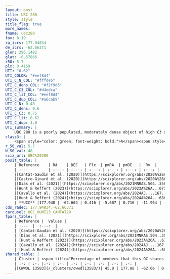 ```yaml
---
layout: post
title: UBC 280
style: style
title_flag: true
more_names: 
fname: ubc280
fov: 0.19
ra_icrs: 177.94834
de_icrs: -62.66371
glon: 296.1482
glat: -0.57866
r50: 5.7
plx: 0.4159
UTI: "0.62"
UTI_COLOR: "#eef8d4"
UTI_C_N_COL: "#fffde5"
UTI_C_dens_COL: "#f2f9d6"
UTI_C_C3_COL: "#d4edca"
UTI_C_lit_COL: "#eef8d4"
UTI_C_dup_COL: "#a6cab9"
UTI_C_N: 0.48
UTI_C_dens: 0.6
UTI_C_C3: 0.75
UTI_C_lit: 0.62
UTI_C_dup: 1.0
UTI_summary: |
    UBC 280 is a poorly populated, moderately dense object of high C3 quality. It is moderately studied in the literature. This object shares a moderate percentage of members with a later reported entry.
class3: |
    <span style="color: green; font-weight: bold;">A</span><span style="color: #FFC300; font-weight: bold;">B</span>
r_50_val: 5.7
N_50_val: 48
scix_url: UBC%20280
posit_table: |
    | Reference    | RA    | DEC   | Plx  | pmRA  | pmDE   |  Rv  |
    | :---         | :---: | :---: | :---: | :---: | :---: | :---: |
    |[Cantat-Gaudin et al. (2020)](https://scixplorer.org/abs/2020A%26A...640A...1C) | 177.923 | -62.646 | 0.398 | -5.63 | 0.662 | -- |
    |[Castro-Ginard et al. (2020)](https://scixplorer.org/abs/2020A%26A...635A..45C) | 177.917 | -62.645 | 0.396 | -5.637 | 0.661 | -- |
    |[Dias et al. (2021)](https://scixplorer.org/abs/2021MNRAS.504..356D) | 177.927 | -62.649 | 0.389 | -5.646 | 0.666 | -12.749 |
    |[Hunt & Reffert (2023)](https://scixplorer.org/abs/2023A%26A...673A.114H) | 177.807 | -62.658 | 0.416 | -5.634 | 0.757 | -18.237 |
    |[Cavallo et al. (2024)](https://scixplorer.org/abs/2024AJ....167...12C) | 177.918 | -62.664 | 0.418 | -- | -- | -- |
    |[Hunt & Reffert (2024)](https://scixplorer.org/abs/2024A%26A...686A..42H) | 177.807 | -62.658 | 0.416 | -5.634 | 0.757 | -18.237 |
    | **UCC** |177.948 | -62.664 | 0.416 | -5.607 | 0.716 | -11.964 | 
cds_radec: 177.94834,-62.66371
carousel: UCC_HUNT23_CANTAT20
fpars_table: |
    | Reference |  Values |
    | :---  |  :---:  |
    | [Cantat-Gaudin et al. (2020)](https://scixplorer.org/abs/2020A%26A...640A...1C) | `AVNN=0.61, DMNN=11.86, AgeNN=7.71` |
    | [Dias et al. (2021)](https://scixplorer.org/abs/2021MNRAS.504..356D) | `Av=0.861, Dist=2255, logage=7.523, [Fe/H]=0.172` |
    | [Hunt & Reffert (2023)](https://scixplorer.org/abs/2023A%26A...673A.114H) | `AV50=0.463, diffAV50=0.44, MOD50=11.665, logAge50=7.745` |
    | [Cavallo et al. (2024)](https://scixplorer.org/abs/2024AJ....167...12C) | `AV50=0.68, dMod50=11.57, logAge50=8.2, [Fe/H]50=-0.04` |
    | [Hunt & Reffert (2024)](https://scixplorer.org/abs/2024A%26A...686A..42H) | `MassJ=549.177` |
shared_table: |
    | Cluster | <span title="Percentage of members that this OC shares with the ones listed">%</span>   | RA   | DEC   | Plx   | pmRA  | pmDE  | Rv | UTI |
    | :-: | :-: |:-: | :-: | :-: | :-: | :-: | :-: | :-: |
    |[CWWDL 13583](/_clusters/cwwdl13583/)| 45.8 | 177.88 | -62.66 | 0.43 | -5.59 | 0.75 | -13.23 |0.16 |
---
```

